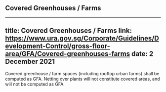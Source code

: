 
## Covered Greenhouses / Farms
---
title: Covered Greenhouses / Farms
link: https://www.ura.gov.sg/Corporate/Guidelines/Development-Control/gross-floor-area/GFA/Covered-greenhouses-farms
date: 2 December 2021
---

Covered greenhouse / farm spaces (including rooftop urban farms) shall be computed as GFA. Netting over plants will not constitute covered areas, and will not be computed as GFA.
